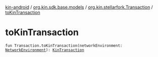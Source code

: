 [kin-android](../../index.md) / [org.kin.sdk.base.models](../index.md) / [org.kin.stellarfork.Transaction](index.md) / [toKinTransaction](./to-kin-transaction.md)

# toKinTransaction

`fun Transaction.toKinTransaction(networkEnvironment: `[`NetworkEnvironment`](../../org.kin.sdk.base.stellar.models/-network-environment/index.md)`): `[`KinTransaction`](../../org.kin.sdk.base.stellar.models/-kin-transaction/index.md)